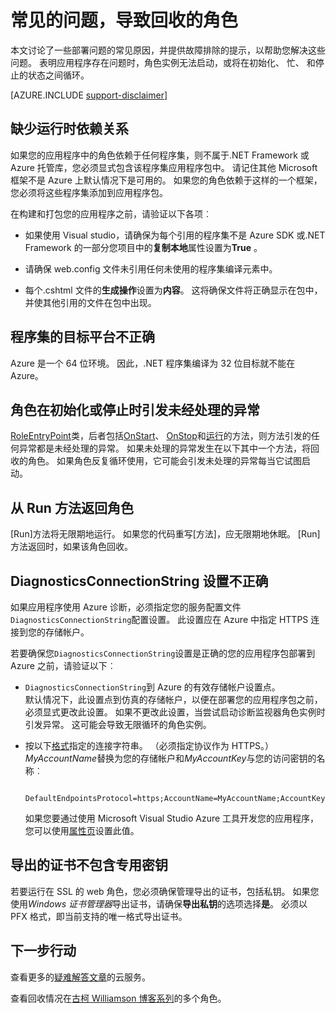 <properties
   pageTitle="常见的原因的云服务角色回收 |Microsoft Azure"
   description="一个云服务角色，突然回收可能会导致大量的停机时间。 以下是一些常见的问题，导致角色要回收，这可能有助于减少停机时间。"
   services="cloud-services"
   documentationCenter=""
   authors="simonxjx"
   manager="felixwu"
   editor=""
   tags="top-support-issue"/>
<tags
   ms.service="cloud-services"
   ms.devlang="na"
   ms.topic="article"
   ms.tgt_pltfrm="na"
   ms.workload="tbd"
   ms.date="09/02/2016"
   ms.author="v-six" />

# <a name="common-issues-that-cause-roles-to-recycle"></a>常见的问题，导致回收的角色

本文讨论了一些部署问题的常见原因，并提供故障排除的提示，以帮助您解决这些问题。 表明应用程序存在问题时，角色实例无法启动，或将在初始化、 忙、 和停止的状态之间循环。

[AZURE.INCLUDE [support-disclaimer](../../includes/support-disclaimer.md)]

## <a name="missing-runtime-dependencies"></a>缺少运行时依赖关系

如果您的应用程序中的角色依赖于任何程序集，则不属于.NET Framework 或 Azure 托管库，您必须显式包含该程序集应用程序包中。 请记住其他 Microsoft 框架不是 Azure 上默认情况下是可用的。 如果您的角色依赖于这样的一个框架，您必须将这些程序集添加到应用程序包。

在构建和打包您的应用程序之前，请验证以下各项︰

- 如果使用 Visual studio，请确保为每个引用的程序集不是 Azure SDK 或.NET Framework 的一部分您项目中的**复制本地**属性设置为**True** 。

- 请确保 web.config 文件未引用任何未使用的程序集编译元素中。

- 每个.cshtml 文件的**生成操作**设置为**内容**。 这将确保文件将正确显示在包中，并使其他引用的文件在包中出现。

## <a name="assembly-targets-wrong-platform"></a>程序集的目标平台不正确

Azure 是一个 64 位环境。 因此，.NET 程序集编译为 32 位目标就不能在 Azure。

## <a name="role-throws-unhandled-exceptions-while-initializing-or-stopping"></a>角色在初始化或停止时引发未经处理的异常

[RoleEntryPoint]类，后者包括[OnStart]、 [OnStop]和[运行]的方法，则方法引发的任何异常都是未经处理的异常。 如果未处理的异常发生在以下其中一个方法，将回收的角色。 如果角色反复循环使用，它可能会引发未处理的异常每当它试图启动。

## <a name="role-returns-from-run-method"></a>从 Run 方法返回角色

[Run]方法将无限期地运行。 如果您的代码重写[方法]，应无限期地休眠。 [Run]方法返回时，如果该角色回收。

## <a name="incorrect-diagnosticsconnectionstring-setting"></a>DiagnosticsConnectionString 设置不正确

如果应用程序使用 Azure 诊断，必须指定您的服务配置文件`DiagnosticsConnectionString`配置设置。 此设置应在 Azure 中指定 HTTPS 连接到您的存储帐户。

若要确保您`DiagnosticsConnectionString`设置是正确的您的应用程序包部署到 Azure 之前，请验证以下︰  

- `DiagnosticsConnectionString`到 Azure 的有效存储帐户设置点。  
  默认情况下，此设置点到仿真的存储帐户，以便在部署您的应用程序包之前，必须显式更改此设置。 如果不更改此设置，当尝试启动诊断监视器角色实例时引发异常。 这可能会导致无限循环的角色实例。

- 按以下[格式](../storage/storage-configure-connection-string.md)指定的连接字符串。 （必须指定协议作为 HTTPS。）*MyAccountName*替换为您的存储帐户和*MyAccountKey*与您的访问密钥的名称︰    

        DefaultEndpointsProtocol=https;AccountName=MyAccountName;AccountKey=MyAccountKey

  如果您要通过使用 Microsoft Visual Studio Azure 工具开发您的应用程序，您可以使用[属性页](https://msdn.microsoft.com/library/ee405486)设置此值。

## <a name="exported-certificate-does-not-include-private-key"></a>导出的证书不包含专用密钥

若要运行在 SSL 的 web 角色，您必须确保管理导出的证书，包括私钥。 如果您使用*Windows 证书管理器*导出证书，请确保**导出私钥**的选项选择**是**。 必须以 PFX 格式，即当前支持的唯一格式导出证书。

## <a name="next-steps"></a>下一步行动

查看更多的[疑难解答文章](https://azure.microsoft.com/documentation/articles/?tag=top-support-issue&product=cloud-services)的云服务。

查看回收情况在[古柯 Williamson 博客系列](http://blogs.msdn.com/b/kwill/archive/2013/08/09/windows-azure-paas-compute-diagnostics-data.aspx)的多个角色。

[RoleEntryPoint]: https://msdn.microsoft.com/library/microsoft.windowsazure.serviceruntime.roleentrypoint.aspx
[OnStart]: https://msdn.microsoft.com/library/microsoft.windowsazure.serviceruntime.roleentrypoint.onstart.aspx
[OnStop]: https://msdn.microsoft.com/library/microsoft.windowsazure.serviceruntime.roleentrypoint.onstop.aspx
[运行]: https://msdn.microsoft.com/library/microsoft.windowsazure.serviceruntime.roleentrypoint.run.aspx
